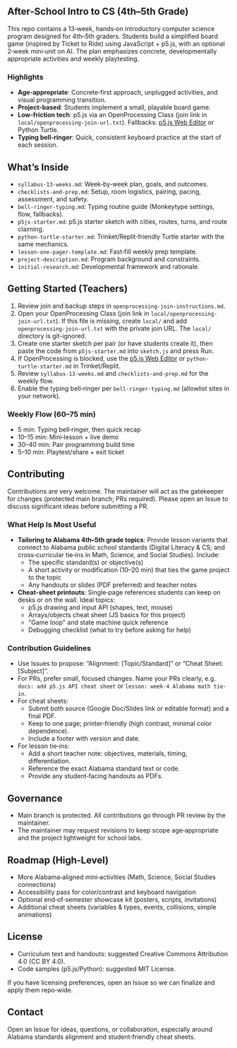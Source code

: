 ## After‑School Intro to CS (4th–5th Grade)

This repo contains a 13‑week, hands‑on introductory computer science program designed for 4th–5th graders. Students build a simplified board game (inspired by Ticket to Ride) using JavaScript + p5.js, with an optional 2‑week mini‑unit on AI. The plan emphasizes concrete, developmentally appropriate activities and weekly playtesting.

### Highlights
- **Age‑appropriate**: Concrete‑first approach, unplugged activities, and visual programming transition.
- **Project‑based**: Students implement a small, playable board game.
- **Low‑friction tech**: p5.js via an OpenProcessing Class (join link in `local/openprocessing-join-url.txt`). Fallbacks: [p5.js Web Editor](https://editor.p5js.org/) or Python Turtle.
- **Typing bell‑ringer**: Quick, consistent keyboard practice at the start of each session.

## What’s Inside
- `syllabus-13-weeks.md`: Week‑by‑week plan, goals, and outcomes.
- `checklists-and-prep.md`: Setup, room logistics, pairing, pacing, assessment, and safety.
- `bell-ringer-typing.md`: Typing routine guide (Monkeytype settings, flow, fallbacks).
- `p5js-starter.md`: p5.js starter sketch with cities, routes, turns, and route claiming.
- `python-turtle-starter.md`: Trinket/Replit‑friendly Turtle starter with the same mechanics.
- `lesson-one-pager-template.md`: Fast‑fill weekly prep template.
- `project-description.md`: Program background and constraints.
- `initial-research.md`: Developmental framework and rationale.

## Getting Started (Teachers)
1. Review join and backup steps in `openprocessing-join-instructions.md`.
2. Open your OpenProcessing Class (join link in `local/openprocessing-join-url.txt`). If this file is missing, create `local/` and add `openprocessing-join-url.txt` with the private join URL. The `local/` directory is git-ignored.
3. Create one starter sketch per pair (or have students create it), then paste the code from `p5js-starter.md` into `sketch.js` and press Run.
4. If OpenProcessing is blocked, use the [p5.js Web Editor](https://editor.p5js.org/) or `python-turtle-starter.md` in Trinket/Replit.
5. Review `syllabus-13-weeks.md` and `checklists-and-prep.md` for the weekly flow.
6. Enable the typing bell‑ringer per `bell-ringer-typing.md` (allowlist sites in your network).

### Weekly Flow (60–75 min)
- 5 min: Typing bell‑ringer, then quick recap
- 10–15 min: Mini‑lesson + live demo
- 30–40 min: Pair programming build time
- 5–10 min: Playtest/share + exit ticket

## Contributing
Contributions are very welcome. The maintainer will act as the gatekeeper for changes (protected main branch; PRs required). Please open an Issue to discuss significant ideas before submitting a PR.

### What Help Is Most Useful
- **Tailoring to Alabama 4th–5th grade topics**: Provide lesson variants that connect to Alabama public school standards (Digital Literacy & CS; and cross‑curricular tie‑ins in Math, Science, and Social Studies). Include:
  - The specific standard(s) or objective(s)
  - A short activity or modification (10–20 min) that ties the game project to the topic
  - Any handouts or slides (PDF preferred) and teacher notes
- **Cheat‑sheet printouts**: Single‑page references students can keep on desks or on the wall. Ideal topics:
  - p5.js drawing and input API (shapes, text, mouse)
  - Arrays/objects cheat sheet (JS basics for this project)
  - "Game loop" and state machine quick reference
  - Debugging checklist (what to try before asking for help)

### Contribution Guidelines
- Use Issues to propose: “Alignment: [Topic/Standard]” or “Cheat Sheet: [Subject]”.
- For PRs, prefer small, focused changes. Name your PRs clearly, e.g. `docs: add p5.js API cheat sheet` or `lesson: week-4 Alabama math tie-in`.
- For cheat sheets:
  - Submit both source (Google Doc/Slides link or editable format) and a final PDF.
  - Keep to one page; printer‑friendly (high contrast, minimal color dependence).
  - Include a footer with version and date.
- For lesson tie‑ins:
  - Add a short teacher note: objectives, materials, timing, differentiation.
  - Reference the exact Alabama standard text or code.
  - Provide any student‑facing handouts as PDFs.

## Governance
- Main branch is protected. All contributions go through PR review by the maintainer.
- The maintainer may request revisions to keep scope age‑appropriate and the project lightweight for school labs.

## Roadmap (High‑Level)
- More Alabama‑aligned mini‑activities (Math, Science, Social Studies connections)
- Accessibility pass for color/contrast and keyboard navigation
- Optional end‑of‑semester showcase kit (posters, scripts, invitations)
- Additional cheat sheets (variables & types, events, collisions, simple animations)

## License
- Curriculum text and handouts: suggested Creative Commons Attribution 4.0 (CC BY 4.0).
- Code samples (p5.js/Python): suggested MIT License.

If you have licensing preferences, open an Issue so we can finalize and apply them repo‑wide.

## Contact
Open an Issue for ideas, questions, or collaboration, especially around Alabama standards alignment and student‑friendly cheat sheets.

